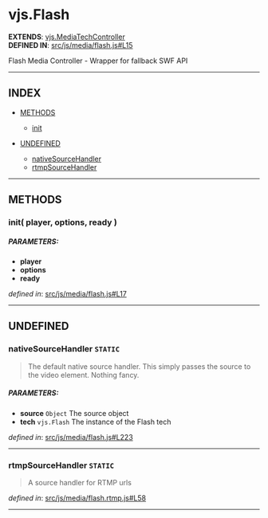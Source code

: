 <!-- GENERATED FROM SOURCE -->

# vjs.Flash

__EXTENDS__: [vjs.MediaTechController](vjs.MediaTechController.md)  
__DEFINED IN__: [src/js/media/flash.js#L15](https://github.com/videojs/video.js/blob/master/src/js/media/flash.js#L15)  

Flash Media Controller - Wrapper for fallback SWF API

---

## INDEX

- [METHODS](#methods)
  - [init](#init-player-options-ready-)

- [UNDEFINED](#undefined)
  - [nativeSourceHandler](#nativesourcehandler-static)
  - [rtmpSourceHandler](#rtmpsourcehandler-static)

---

## METHODS

### init( player, options, ready )

##### PARAMETERS: 
* __player__ 
* __options__ 
* __ready__ 

_defined in_: [src/js/media/flash.js#L17](https://github.com/videojs/video.js/blob/master/src/js/media/flash.js#L17)

---

## UNDEFINED

### nativeSourceHandler `STATIC`
> The default native source handler.
> This simply passes the source to the video element. Nothing fancy.

##### PARAMETERS: 
* __source__ `Object` The source object
* __tech__ `vjs.Flash` The instance of the Flash tech

_defined in_: [src/js/media/flash.js#L223](https://github.com/videojs/video.js/blob/master/src/js/media/flash.js#L223)

---

### rtmpSourceHandler `STATIC`
> A source handler for RTMP urls

_defined in_: [src/js/media/flash.rtmp.js#L58](https://github.com/videojs/video.js/blob/master/src/js/media/flash.rtmp.js#L58)

---

